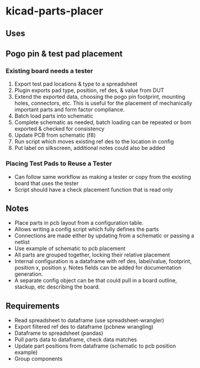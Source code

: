 # kicad-parts-placer

## Uses

## Pogo pin & test pad placement
### Existing board needs a tester
1. Export test pad locations & type to a spreadsheet
2. Plugin exports pad type, position, ref des, & value from DUT
3. Extend the exported data, choosing the pogo pin footprint, mounting holes, connectors, etc. This is useful for the placement of mechanically important parts and form factor compliance. 
4. Batch load parts into schematic
5. Complete schematic as needed, batch loading can be repeated or bom exported & checked for consistency
6. Update PCB from schematic (f8)
7. Run script which moves existing ref des to the location in config
8. Put label on silkscreen, additional notes could also be added

### Placing Test Pads to Reuse a Tester
+ Can follow same workflow as making a tester or copy from the existing board that uses the tester
+ Script should have a check placement function that is read only

## Notes
 
+ Place parts in pcb layout from a configuration table. 
+ Allows writing a config script which fully defines the parts
+ Connections are made either by updating from a schematic or passing a netlist
+ Use example of schematic to pcb placement
+ All parts are grouped together, locking their relative placement
+ Internal configuration is a dataframe with ref des, label/value, footprint, position x, position y. Notes fields can be added for documentation generation. 
+ A separate config object can be that could pull in a board outline, stackup, etc describing the board. 


## Requirements
+ Read spreadsheet to dataframe (use spreadsheet-wrangler)
+ Export filtered ref des to dataframe (pcbnew wrangling)
+ Dataframe to spreadsheet (pandas)
+ Pull parts data to dataframe, check data matches
+ Update part positions from dataframe (schematic to pcb position example)
+ Group components
